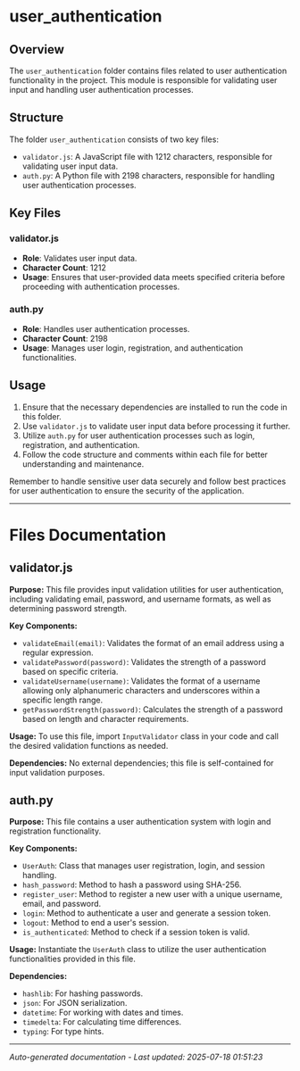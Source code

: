 # user_authentication

## Overview
The `user_authentication` folder contains files related to user authentication functionality in the project. This module is responsible for validating user input and handling user authentication processes.

## Structure
The folder `user_authentication` consists of two key files:
- `validator.js`: A JavaScript file with 1212 characters, responsible for validating user input data.
- `auth.py`: A Python file with 2198 characters, responsible for handling user authentication processes.

## Key Files
### validator.js
- **Role**: Validates user input data.
- **Character Count**: 1212
- **Usage**: Ensures that user-provided data meets specified criteria before proceeding with authentication processes.

### auth.py
- **Role**: Handles user authentication processes.
- **Character Count**: 2198
- **Usage**: Manages user login, registration, and authentication functionalities.

## Usage
1. Ensure that the necessary dependencies are installed to run the code in this folder.
2. Use `validator.js` to validate user input data before processing it further.
3. Utilize `auth.py` for user authentication processes such as login, registration, and authentication.
4. Follow the code structure and comments within each file for better understanding and maintenance.

Remember to handle sensitive user data securely and follow best practices for user authentication to ensure the security of the application.

---

# Files Documentation

## validator.js

**Purpose:** This file provides input validation utilities for user authentication, including validating email, password, and username formats, as well as determining password strength.

**Key Components:**
- `validateEmail(email)`: Validates the format of an email address using a regular expression.
- `validatePassword(password)`: Validates the strength of a password based on specific criteria.
- `validateUsername(username)`: Validates the format of a username allowing only alphanumeric characters and underscores within a specific length range.
- `getPasswordStrength(password)`: Calculates the strength of a password based on length and character requirements.

**Usage:** To use this file, import `InputValidator` class in your code and call the desired validation functions as needed.

**Dependencies:** No external dependencies; this file is self-contained for input validation purposes.

## auth.py

**Purpose:** This file contains a user authentication system with login and registration functionality.

**Key Components:**
- `UserAuth`: Class that manages user registration, login, and session handling.
- `hash_password`: Method to hash a password using SHA-256.
- `register_user`: Method to register a new user with a unique username, email, and password.
- `login`: Method to authenticate a user and generate a session token.
- `logout`: Method to end a user's session.
- `is_authenticated`: Method to check if a session token is valid.

**Usage:** Instantiate the `UserAuth` class to utilize the user authentication functionalities provided in this file.

**Dependencies:** 
- `hashlib`: For hashing passwords.
- `json`: For JSON serialization.
- `datetime`: For working with dates and times.
- `timedelta`: For calculating time differences.
- `typing`: For type hints.

---
*Auto-generated documentation - Last updated: 2025-07-18 01:51:23*
